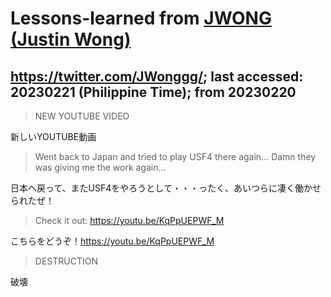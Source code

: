 # Lessons-learned from [JWONG (Justin Wong)](https://twitter.com/JWonggg?ref_src=twsrc%5Egoogle%7Ctwcamp%5Eserp%7Ctwgr%5Eauthor)

## https://twitter.com/JWonggg/; last accessed: 20230221 (Philippine Time); from 20230220

> NEW YOUTUBE VIDEO

新しいYOUTUBE動画

> Went back to Japan and tried to play USF4 there again... Damn they was giving me the work again...

日本へ戻って、またUSF4をやろうとして・・・ったく、あいつらに凄く働かせられたぜ！

> Check it out: https://youtu.be/KqPpUEPWF_M

こちらをどうぞ！https://youtu.be/KqPpUEPWF_M

> DESTRUCTION

破壊


